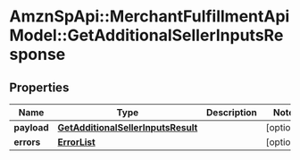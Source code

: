# AmznSpApi::MerchantFulfillmentApiModel::GetAdditionalSellerInputsResponse

## Properties
Name | Type | Description | Notes
------------ | ------------- | ------------- | -------------
**payload** | [**GetAdditionalSellerInputsResult**](GetAdditionalSellerInputsResult.md) |  | [optional] 
**errors** | [**ErrorList**](ErrorList.md) |  | [optional] 

